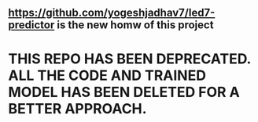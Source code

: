 ## https://github.com/yogeshjadhav7/led7-predictor is the new homw of this project

# THIS REPO HAS BEEN DEPRECATED. ALL THE CODE AND TRAINED MODEL HAS BEEN DELETED FOR A BETTER APPROACH.
